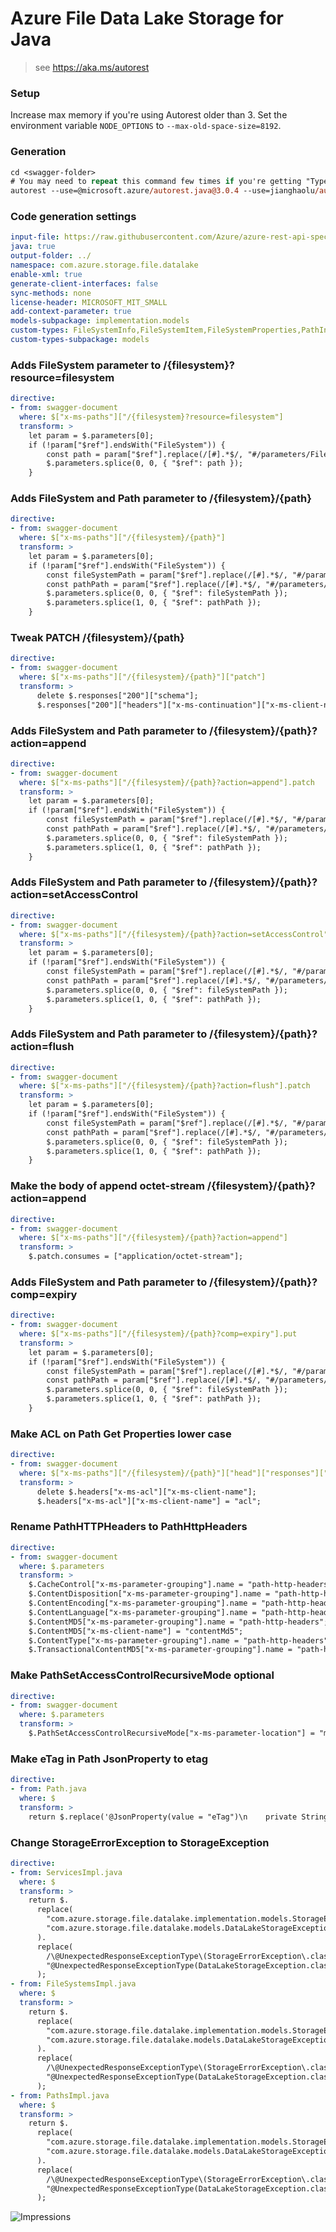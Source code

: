 # Azure File Data Lake Storage for Java

> see https://aka.ms/autorest

### Setup

Increase max memory if you're using Autorest older than 3. Set the environment variable `NODE_OPTIONS` to `--max-old-space-size=8192`.

### Generation
```ps
cd <swagger-folder>
# You may need to repeat this command few times if you're getting "TypeError: Cannot read property 'filename' of undefined" error
autorest --use=@microsoft.azure/autorest.java@3.0.4 --use=jianghaolu/autorest.modeler#440af3935c504cea4410133e1fd940b78f6af749  --version=2.0.4280
```

### Code generation settings
``` yaml
input-file: https://raw.githubusercontent.com/Azure/azure-rest-api-specs/storage-dataplane-preview/specification/storage/data-plane/Microsoft.StorageDataLake/stable/2019-12-12/DataLakeStorage.json
java: true
output-folder: ../
namespace: com.azure.storage.file.datalake
enable-xml: true
generate-client-interfaces: false
sync-methods: none
license-header: MICROSOFT_MIT_SMALL
add-context-parameter: true
models-subpackage: implementation.models
custom-types: FileSystemInfo,FileSystemItem,FileSystemProperties,PathInfo,PathItem,PathProperties,ListFileSystemsOptions,PathHttpHeaders
custom-types-subpackage: models
```

### Adds FileSystem parameter to /{filesystem}?resource=filesystem
``` yaml
directive:
- from: swagger-document
  where: $["x-ms-paths"]["/{filesystem}?resource=filesystem"]
  transform: >
    let param = $.parameters[0];
    if (!param["$ref"].endsWith("FileSystem")) {
        const path = param["$ref"].replace(/[#].*$/, "#/parameters/FileSystem");
        $.parameters.splice(0, 0, { "$ref": path });
    }
```

### Adds FileSystem and Path parameter to /{filesystem}/{path}
``` yaml
directive:
- from: swagger-document
  where: $["x-ms-paths"]["/{filesystem}/{path}"]
  transform: >
    let param = $.parameters[0];
    if (!param["$ref"].endsWith("FileSystem")) {
        const fileSystemPath = param["$ref"].replace(/[#].*$/, "#/parameters/FileSystem");
        const pathPath = param["$ref"].replace(/[#].*$/, "#/parameters/Path");
        $.parameters.splice(0, 0, { "$ref": fileSystemPath });
        $.parameters.splice(1, 0, { "$ref": pathPath });
    }
```

### Tweak PATCH /{filesystem}/{path}
``` yaml
directive:
- from: swagger-document
  where: $["x-ms-paths"]["/{filesystem}/{path}"]["patch"]
  transform: >
      delete $.responses["200"]["schema"];
      $.responses["200"]["headers"]["x-ms-continuation"]["x-ms-client-name"] = "Continuation";
```

### Adds FileSystem and Path parameter to /{filesystem}/{path}?action=append
``` yaml
directive:
- from: swagger-document
  where: $["x-ms-paths"]["/{filesystem}/{path}?action=append"].patch
  transform: >
    let param = $.parameters[0];
    if (!param["$ref"].endsWith("FileSystem")) {
        const fileSystemPath = param["$ref"].replace(/[#].*$/, "#/parameters/FileSystem");
        const pathPath = param["$ref"].replace(/[#].*$/, "#/parameters/Path");
        $.parameters.splice(0, 0, { "$ref": fileSystemPath });
        $.parameters.splice(1, 0, { "$ref": pathPath });
    }
```

### Adds FileSystem and Path parameter to /{filesystem}/{path}?action=setAccessControl
``` yaml
directive:
- from: swagger-document
  where: $["x-ms-paths"]["/{filesystem}/{path}?action=setAccessControl"].patch
  transform: >
    let param = $.parameters[0];
    if (!param["$ref"].endsWith("FileSystem")) {
        const fileSystemPath = param["$ref"].replace(/[#].*$/, "#/parameters/FileSystem");
        const pathPath = param["$ref"].replace(/[#].*$/, "#/parameters/Path");
        $.parameters.splice(0, 0, { "$ref": fileSystemPath });
        $.parameters.splice(1, 0, { "$ref": pathPath });
    }
```

### Adds FileSystem and Path parameter to /{filesystem}/{path}?action=flush
``` yaml
directive:
- from: swagger-document
  where: $["x-ms-paths"]["/{filesystem}/{path}?action=flush"].patch
  transform: >
    let param = $.parameters[0];
    if (!param["$ref"].endsWith("FileSystem")) {
        const fileSystemPath = param["$ref"].replace(/[#].*$/, "#/parameters/FileSystem");
        const pathPath = param["$ref"].replace(/[#].*$/, "#/parameters/Path");
        $.parameters.splice(0, 0, { "$ref": fileSystemPath });
        $.parameters.splice(1, 0, { "$ref": pathPath });
    }
```

### Make the body of append octet-stream /{filesystem}/{path}?action=append
``` yaml
directive:
- from: swagger-document
  where: $["x-ms-paths"]["/{filesystem}/{path}?action=append"]
  transform: >
    $.patch.consumes = ["application/octet-stream"];
```

### Adds FileSystem and Path parameter to /{filesystem}/{path}?comp=expiry
``` yaml
directive:
- from: swagger-document
  where: $["x-ms-paths"]["/{filesystem}/{path}?comp=expiry"].put
  transform: >
    let param = $.parameters[0];
    if (!param["$ref"].endsWith("FileSystem")) {
        const fileSystemPath = param["$ref"].replace(/[#].*$/, "#/parameters/FileSystem");
        const pathPath = param["$ref"].replace(/[#].*$/, "#/parameters/Path");
        $.parameters.splice(0, 0, { "$ref": fileSystemPath });
        $.parameters.splice(1, 0, { "$ref": pathPath });
    }
```


### Make ACL on Path Get Properties lower case
``` yaml
directive:
- from: swagger-document
  where: $["x-ms-paths"]["/{filesystem}/{path}"]["head"]["responses"]["200"]
  transform: >
      delete $.headers["x-ms-acl"]["x-ms-client-name"];
      $.headers["x-ms-acl"]["x-ms-client-name"] = "acl";
```

### Rename PathHTTPHeaders to PathHttpHeaders
``` yaml
directive:
- from: swagger-document
  where: $.parameters
  transform: >
    $.CacheControl["x-ms-parameter-grouping"].name = "path-http-headers";
    $.ContentDisposition["x-ms-parameter-grouping"].name = "path-http-headers";
    $.ContentEncoding["x-ms-parameter-grouping"].name = "path-http-headers";
    $.ContentLanguage["x-ms-parameter-grouping"].name = "path-http-headers";
    $.ContentMD5["x-ms-parameter-grouping"].name = "path-http-headers";
    $.ContentMD5["x-ms-client-name"] = "contentMd5";
    $.ContentType["x-ms-parameter-grouping"].name = "path-http-headers";
    $.TransactionalContentMD5["x-ms-parameter-grouping"].name = "path-http-headers";
```

### Make PathSetAccessControlRecursiveMode optional
``` yaml
directive:
- from: swagger-document
  where: $.parameters
  transform: >
    $.PathSetAccessControlRecursiveMode["x-ms-parameter-location"] = "method";
```

### Make eTag in Path JsonProperty to etag
``` yaml
directive:
- from: Path.java
  where: $
  transform: >
    return $.replace('@JsonProperty(value = "eTag")\n    private String eTag;', '@JsonProperty(value = "etag")\n    private String eTag;');
```

### Change StorageErrorException to StorageException
``` yaml
directive:
- from: ServicesImpl.java
  where: $
  transform: >
    return $.
      replace(
        "com.azure.storage.file.datalake.implementation.models.StorageErrorException",
        "com.azure.storage.file.datalake.models.DataLakeStorageException"
      ).
      replace(
        /\@UnexpectedResponseExceptionType\(StorageErrorException\.class\)/g,
        "@UnexpectedResponseExceptionType(DataLakeStorageException.class)"
      );
- from: FileSystemsImpl.java
  where: $
  transform: >
    return $.
      replace(
        "com.azure.storage.file.datalake.implementation.models.StorageErrorException",
        "com.azure.storage.file.datalake.models.DataLakeStorageException"
      ).
      replace(
        /\@UnexpectedResponseExceptionType\(StorageErrorException\.class\)/g,
        "@UnexpectedResponseExceptionType(DataLakeStorageException.class)"
      );
- from: PathsImpl.java
  where: $
  transform: >
    return $.
      replace(
        "com.azure.storage.file.datalake.implementation.models.StorageErrorException",
        "com.azure.storage.file.datalake.models.DataLakeStorageException"
      ).
      replace(
        /\@UnexpectedResponseExceptionType\(StorageErrorException\.class\)/g,
        "@UnexpectedResponseExceptionType(DataLakeStorageException.class)"
      );
```


![Impressions](https://azure-sdk-impressions.azurewebsites.net/api/impressions/azure-sdk-for-java%2Fsdk%2Fstorage%2Fazure-storage-file-datalake%2Fswagger%2FREADME.png)

